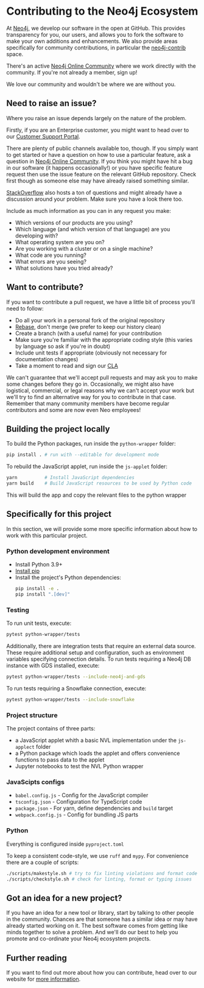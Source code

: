 # Contributing to the Neo4j Ecosystem

At [Neo4j](http://neo4j.com/), we develop our software in the open at GitHub.
This provides transparency for you, our users, and allows you to fork the software to make your own additions and enhancements.
We also provide areas specifically for community contributions, in particular the [neo4j-contrib](https://github.com/neo4j-contrib) space.

There's an active [Neo4j Online Community](https://community.neo4j.com/) where we work directly with the community.
If you're not already a member, sign up!

We love our community and wouldn't be where we are without you.


## Need to raise an issue?

Where you raise an issue depends largely on the nature of the problem.

Firstly, if you are an Enterprise customer, you might want to head over to our [Customer Support Portal](http://support.neo4j.com/).

There are plenty of public channels available too, though.
If you simply want to get started or have a question on how to use a particular feature, ask a question in [Neo4j Online Community](https://community.neo4j.com/).
If you think you might have hit a bug in our software (it happens occasionally!) or you have specific feature request then use the issue feature on the relevant GitHub repository.
Check first though as someone else may have already raised something similar.

[StackOverflow](http://stackoverflow.com/questions/tagged/neo4j) also hosts a ton of questions and might already have a discussion around your problem.
Make sure you have a look there too.

Include as much information as you can in any request you make:

- Which versions of our products are you using?
- Which language (and which version of that language) are you developing with?
- What operating system are you on?
- Are you working with a cluster or on a single machine?
- What code are you running?
- What errors are you seeing?
- What solutions have you tried already?


## Want to contribute?

If you want to contribute a pull request, we have a little bit of process you'll need to follow:

- Do all your work in a personal fork of the original repository
- [Rebase](https://github.com/edx/edx-platform/wiki/How-to-Rebase-a-Pull-Request), don't merge (we prefer to keep our history clean)
- Create a branch (with a useful name) for your contribution
- Make sure you're familiar with the appropriate coding style (this varies by language so ask if you're in doubt)
- Include unit tests if appropriate (obviously not necessary for documentation changes)
- Take a moment to read and sign our [CLA](http://neo4j.com/developer/cla)

We can't guarantee that we'll accept pull requests and may ask you to make some changes before they go in.
Occasionally, we might also have logistical, commercial, or legal reasons why we can't accept your work but we'll try to find an alternative way for you to contribute in that case.
Remember that many community members have become regular contributors and some are now even Neo employees!


## Building the project locally

To build the Python packages, run inside the `python-wrapper` folder:

```sh
pip install . # run with --editable for development mode
```

To rebuild the JavaScript applet, run inside the `js-applet` folder:

```sh
yarn          # Install JavaScript dependencies
yarn build    # Build JavaScript resources to be used by Python code
```

This will build the app and copy the relevant files to the python wrapper


## Specifically for this project

In this section, we will provide some more specific information about how to work with this particular project.


### Python development environment

 * Install Python 3.9+
 * [Install pip](https://pip.pypa.io/en/stable/installation/)
 * Install the project's Python dependencies:
   ```bash
   pip install -e .
   pip install ".[dev]"
   ```

### Testing

To run unit tests, execute:

```sh
pytest python-wrapper/tests
```

Additionally, there are integration tests that require an external data source.
These require additional setup and configuration, such as environment variables specifying connection details.
To run tests requiring a Neo4j DB instance with GDS installed, execute:

```sh
pytest python-wrapper/tests --include-neo4j-and-gds
```

To run tests requiring a Snowflake connection, execute:

```sh
pytest python-wrapper/tests --include-snowflake
```


### Project structure

The project contains of three parts:

- a JavaScript applet whith a basic NVL implementation under the `js-applect` folder
- a Python package which loads the applet and offers convenience functions to pass data to the applet
- Jupyter notebooks to test the NVL Python wrapper


### JavaScipts configs

* `babel.config.js` - Config for the JavaScript compiler
* `tsconfig.json` - Configuration for TypeScript code
* `package.json` - For yarn, define dependencies and `build` target
* `webpack.config.js` - Config for bundling JS parts


### Python

Everything is configured inside `pyproject.toml`

To keep a consistent code-style, we use `ruff` and `mypy`.
For convenience there are a couple of scripts:

```sh
./scripts/makestyle.sh # try to fix linting violations and format code
./scripts/checkstyle.sh # check for linting, format or typing issues

```


## Got an idea for a new project?

If you have an idea for a new tool or library, start by talking to other people in the community.
Chances are that someone has a similar idea or may have already started working on it.
The best software comes from getting like minds together to solve a problem.
And we'll do our best to help you promote and co-ordinate your Neo4j ecosystem projects.


## Further reading

If you want to find out more about how you can contribute, head over to our website for [more information](http://neo4j.com/developer/contributing-code/).
